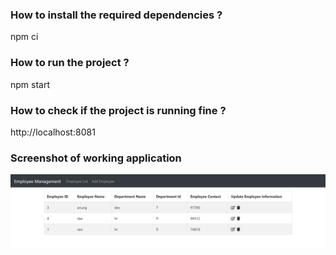 ### How to install the required dependencies ?

npm ci

### How to run the project ?

npm start

### How to check if the project is running fine ?

http://localhost:8081

### Screenshot of working application

![Alt text](public/empM.png)